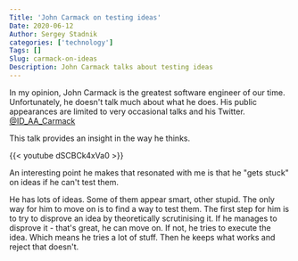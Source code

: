 ```yaml
---
Title: 'John Carmack on testing ideas'
Date: 2020-06-12
Author: Sergey Stadnik
categories: ['technology']
Tags: []
Slug: carmack-on-ideas
Description: John Carmack talks about testing ideas
---
```


In my opinion, John Carmack is the greatest software engineer of our time. Unfortunately, he doesn't talk much about what he does. His public appearances are limited to very occasional talks and his Twitter. [@ID_AA_Carmack](https://twitter.com/ID_AA_Carmack)

This talk provides an insight in the way he thinks.

{{< youtube dSCBCk4xVa0 >}}

An interesting point he makes that resonated with me is that he "gets stuck" on ideas if he can't test them.

He has lots of ideas. Some of them appear smart, other stupid. The only way for him to move on is to find a way to test them. The first step for him is to try to disprove an idea by theoretically scrutinising it. If he manages to disprove it - that's great, he can move on. If not, he tries to execute the idea. Which means he tries a lot of stuff. Then he keeps what works and reject that doesn't.
